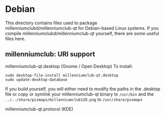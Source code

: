 
Debian
====================
This directory contains files used to package millenniumclubd/millenniumclub-qt
for Debian-based Linux systems. If you compile millenniumclubd/millenniumclub-qt yourself, there are some useful files here.

## millenniumclub: URI support ##


millenniumclub-qt.desktop  (Gnome / Open Desktop)
To install:

	sudo desktop-file-install millenniumclub-qt.desktop
	sudo update-desktop-database

If you build yourself, you will either need to modify the paths in
the .desktop file or copy or symlink your millenniumclub-qt binary to `/usr/bin`
and the `../../share/pixmaps/millenniumclub128.png` to `/usr/share/pixmaps`

millenniumclub-qt.protocol (KDE)


